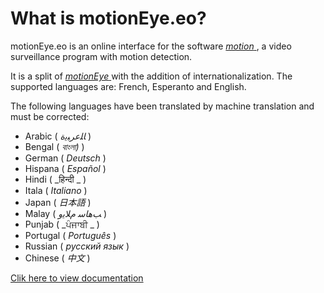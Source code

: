 # What is motionEye.eo?

motionEye.eo is an online interface for the software [ _motion_ ](https://motion-project.github.io/), a video surveillance program with motion detection.

It is a split of [ _motionEye_ ](https://github.com/ccrisan/motioneye) with the addition of internationalization.
The supported languages are: French, Esperanto and English.

The following languages have been translated by machine translation and must be corrected:

* Arabic ( _ﺎﻠﻋﺮﺒﻳﺓ_ )
* Bengal ( _বাংলা)_ )
* German ( _Deutsch_ )
* Hispana ( _Español_ )
* Hindi ( _हिन्दी _ )
* Itala ( _Italiano_ )
* Japan ( _日本語_ )
* Malay ( _ﺐﻫﺎﺳ ﻡﻼﻳﻭ_ )
* Punjab ( _ਪੰਜਾਬੀ _ )
* Portugal ( _Português_ )
* Russian ( _русский язык_ )
* Chinese ( _中文_ )

[Clik here to view documentation](https://jmichault.github.io/motioneye.eo-dok/)

